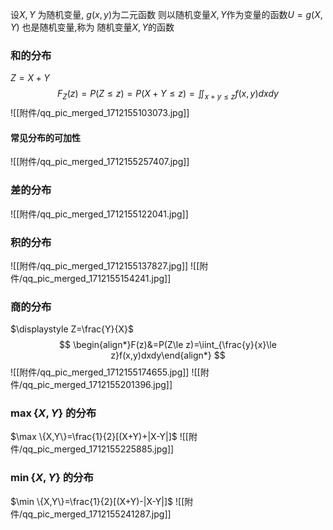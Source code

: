 

设$X,Y$ 为随机变量, $g(x,y)$为二元函数
则以随机变量$X,Y$作为变量的函数$U=g(X,Y)$ 也是随机变量,称为 随机变量$X,Y$的函数


### 和的分布
$Z=X+Y$
$$
F_Z(z)=P(Z\le z)=P(X+Y\le z)=\iint_{x+y\le z}f(x,y)dxdy
$$
![[附件/qq_pic_merged_1712155103073.jpg]]
#### 常见分布的可加性
![[附件/qq_pic_merged_1712155257407.jpg]]
### 差的分布
![[附件/qq_pic_merged_1712155122041.jpg]]
### 积的分布
![[附件/qq_pic_merged_1712155137827.jpg]]
![[附件/qq_pic_merged_1712155154241.jpg]]
### 商的分布
$\displaystyle Z=\frac{Y}{X}$
$$
\begin{align*}F(z)&=P(Z\le z)=\iint_{\frac{y}{x}\le z}f(x,y)dxdy\end{align*}
$$
![[附件/qq_pic_merged_1712155174655.jpg]]
![[附件/qq_pic_merged_1712155201396.jpg]]
### $\max \{X,Y\}$ 的分布
$\max \{X,Y\}=\frac{1}{2}[(X+Y)+|X-Y|]$
![[附件/qq_pic_merged_1712155225885.jpg]]
### $\min \{X,Y\}$ 的分布
$\min \{X,Y\}=\frac{1}{2}[(X+Y)-|X-Y|]$
![[附件/qq_pic_merged_1712155241287.jpg]]

